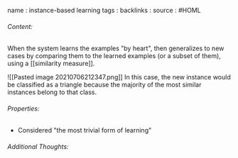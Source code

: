 name : instance-based learning
tags : 
backlinks : 
source : #HOML 

###### Content:
When the system learns the examples "by heart", then generalizes to new cases by comparing them to the learned examples (or a subset of them), using a [[similarity measure]].

![[Pasted image 20210706212347.png]]
In this case, the new instance would be classified as a triangle because the majority of the most similar instances belong to that class.

###### Properties:
- Considered "the most trivial form of learning"

###### Additional Thoughts: